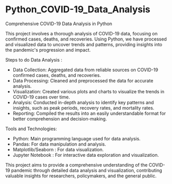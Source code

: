 # Python_COVID-19_Data_Analysis

Comprehensive COVID-19 Data Analysis in Python

This project involves a thorough analysis of COVID-19 data, focusing on confirmed cases, deaths, and recoveries. Using Python, we have processed and visualized data to uncover trends and patterns, providing insights into the pandemic's progression and impact.

Steps to do Data Analysis :
- Data Collection: Aggregated data from reliable sources on COVID-19 confirmed cases, deaths, and recoveries.
- Data Processing: Cleaned and preprocessed the data for accurate analysis.
- Visualization: Created various plots and charts to visualize the trends in COVID-19 cases over time.
- Analysis: Conducted in-depth analysis to identify key patterns and insights, such as peak periods, recovery rates, and mortality rates.
- Reporting: Compiled the results into an easily understandable format for better comprehension and decision-making.

Tools and Technologies:
- Python: Main programming language used for data analysis.
- Pandas: For data manipulation and analysis.
- Matplotlib/Seaborn : For data visualization.
- Jupyter Notebook : For interactive data exploration and visualization.

This project aims to provide a comprehensive understanding of the COVID-19 pandemic through detailed data analysis and visualization, contributing valuable insights for researchers, policymakers, and the general public.

